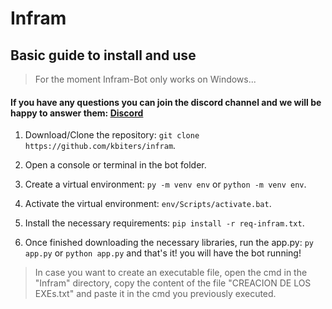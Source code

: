 # Infram

## Basic guide to install and use

> For the moment Infram-Bot only works on Windows...

#### If you have any questions you can join the discord channel and we will be happy to answer them: [Discord](https://discord.gg/xKZyQ9rNNg)

1. Download/Clone the repository: ```git clone https://github.com/kbiters/infram```.

3. Open a console or terminal in the bot folder.

4. Create a virtual environment: ```py -m venv env``` or ```python -m venv env```.
 
5. Activate the virtual environment: ```env/Scripts/activate.bat```.

6. Install the necessary requirements: ```pip install -r req-infram.txt```.

7. Once finished downloading the necessary libraries, run the app.py: ```py app.py``` or ```python app.py``` and that's it! you will have the bot running!

> In case you want to create an executable file, open the cmd in the "Infram" directory, copy the content of the file "CREACION DE LOS EXEs.txt" and paste it in the cmd you previously executed.

